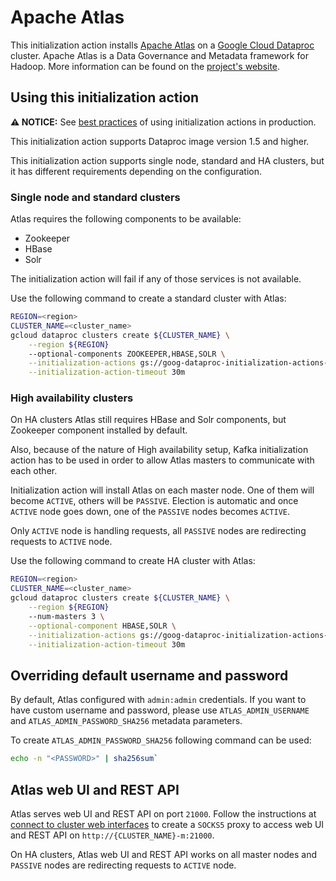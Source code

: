 # Apache Atlas

This initialization action installs [Apache Atlas](https://atlas.apache.org) on
a [Google Cloud Dataproc](https://cloud.google.com/dataproc) cluster. Apache
Atlas is a Data Governance and Metadata framework for Hadoop. More information
can be found on the [project's website](https://atlas.apache.org).

## Using this initialization action

**:warning: NOTICE:** See
[best practices](/README.md#how-initialization-actions-are-used) of using
initialization actions in production.

This initialization action supports Dataproc image version 1.5 and higher.

This initialization action supports single node, standard and HA clusters, but
it has different requirements depending on the configuration.

### Single node and standard clusters

Atlas requires the following components to be available:

*   Zookeeper
*   HBase
*   Solr

The initialization action will fail if any of those services is not available.

Use the following command to create a standard cluster with Atlas:

```bash
REGION=<region>
CLUSTER_NAME=<cluster_name>
gcloud dataproc clusters create ${CLUSTER_NAME} \
    --region ${REGION}
    --optional-components ZOOKEEPER,HBASE,SOLR \
    --initialization-actions gs://goog-dataproc-initialization-actions-${REGION}/atlas/atlas.sh \
    --initialization-action-timeout 30m
```

### High availability clusters

On HA clusters Atlas still requires HBase and Solr components, but Zookeeper
component installed by default.

Also, because of the nature of High availability setup, Kafka initialization
action has to be used in order to allow Atlas masters to communicate with each
other.

Initialization action will install Atlas on each master node. One of them will
become `ACTIVE`, others will be `PASSIVE`. Election is automatic and once
`ACTIVE` node goes down, one of the `PASSIVE` nodes becomes `ACTIVE`.

Only `ACTIVE` node is handling requests, all `PASSIVE` nodes are redirecting
requests to `ACTIVE` node.

Use the following command to create HA cluster with Atlas:

```bash
REGION=<region>
CLUSTER_NAME=<cluster_name>
gcloud dataproc clusters create ${CLUSTER_NAME} \
    --region ${REGION}
    --num-masters 3 \
    --optional-component HBASE,SOLR \
    --initialization-actions gs://goog-dataproc-initialization-actions-${REGION}/kafka/kafka.sh,gs://goog-dataproc-initialization-actions-${REGION}/atlas/atlas.sh \
    --initialization-action-timeout 30m
```

## Overriding default username and password

By default, Atlas configured with `admin:admin` credentials. If you want to have
custom username and password, please use `ATLAS_ADMIN_USERNAME` and
`ATLAS_ADMIN_PASSWORD_SHA256` metadata parameters.

To create `ATLAS_ADMIN_PASSWORD_SHA256` following command can be used:

```bash
echo -n "<PASSWORD>" | sha256sum`
```

## Atlas web UI and REST API

Atlas serves web UI and REST API on port `21000`. Follow the instructions at
[connect to cluster web interfaces](https://cloud.google.com/dataproc/docs/concepts/accessing/cluster-web-interfaces)
to create a `SOCKS5` proxy to access web UI and REST API on
`http://{CLUSTER_NAME}-m:21000`.

On HA clusters, Atlas web UI and REST API works on all master nodes and
`PASSIVE` nodes are redirecting requests to `ACTIVE` node.
